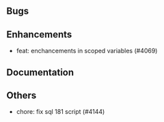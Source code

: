 ## Bugs
## Enhancements
- feat: enchancements in scoped variables (#4069)
## Documentation
## Others
- chore: fix sql 181 script  (#4144)
